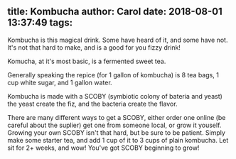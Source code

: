 title: Kombucha
author: Carol
date: 2018-08-01 13:37:49
tags:
---
Kombucha is this magical drink.  Some have heard of it, and some have not.  It's not that hard to make, and is a good for you fizzy drink!  

Komucha, at it's most basic, is a fermented sweet tea.  

Generally speaking the repice (for 1 gallon of kombucha) is 8 tea bags, 1 cup white sugar, and 1 gallon water.  

Kombucha is made with a SCOBY (symbiotic colony of bateria and yeast) the yeast create the fiz, and the bacteria create the flavor.  

There are many different ways to get a SCOBY, either order one online (be careful about the suplier) get one from someone local, or grow it youself.  Growing your own SCOBY isn't that hard, but be sure to be patient.  Simply make some starter tea, and add 1 cup of it to 3 cups of plain kombucha.  Let sit for 2+ weeks, and wow!  You've got SCOBY beginning to grow!  

